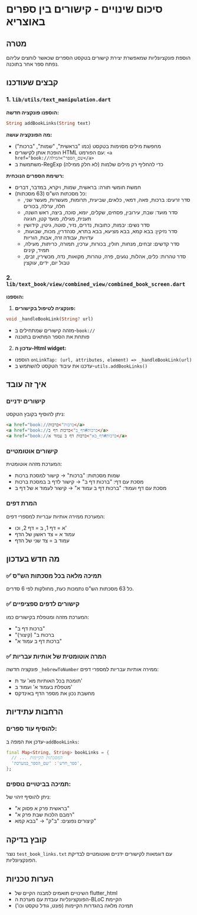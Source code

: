 # סיכום שינויים - קישורים בין ספרים באוצריא

## מטרה
הוספת פונקציונליות שמאפשרת יצירת קישורים בטקסט הספרים שכאשר לוחצים עליהם נפתח ספר אחר בתוכנה.

## קבצים שעודכנו

### 1. `lib/utils/text_manipulation.dart`
**הוספנו פונקציה חדשה:**
```dart
String addBookLinks(String text)
```

**מה הפונקציה עושה:**
- מחפשת מילים מסוימות בטקסט (כמו "בראשית", "שמות", "ברכות")
- הופכת אותן לקישורים HTML עם הפורמט: `<a href="book://שם_הספר">המילה</a>`
- משתמשת ב-RegExp כדי להחליף רק מילים שלמות (לא חלק ממילה)

**רשימת הספרים הנוכחית:**
- חמשת חומשי תורה: בראשית, שמות, ויקרא, במדבר, דברים
- כל מסכתות הש"ס (63 מסכתות):
  - סדר זרעים: ברכות, פאה, דמאי, כלאים, שביעית, תרומות, מעשרות, מעשר שני, חלה, ערלה, בכורים
  - סדר מועד: שבת, עירובין, פסחים, שקלים, יומא, סוכה, ביצה, ראש השנה, תענית, מגילה, מועד קטן, חגיגה
  - סדר נשים: יבמות, כתובות, נדרים, נזיר, סוטה, גיטין, קידושין
  - סדר נזיקין: בבא קמא, בבא מציעא, בבא בתרא, סנהדרין, מכות, שבועות, עדויות, עבודה זרה, אבות, הוריות
  - סדר קדשים: זבחים, מנחות, חולין, בכורות, ערכין, תמורה, כריתות, מעילה, תמיד, קינים
  - סדר טהרות: כלים, אהלות, נגעים, פרה, טהרות, מקואות, נדה, מכשירין, זבים, טבול יום, ידים, עוקצין

### 2. `lib/text_book/view/combined_view/combined_book_screen.dart`
**הוספנו:**

1. **פונקציה לטיפול בקישורים:**
```dart
void _handleBookLink(String? url)
```
- מזהה קישורים שמתחילים ב-`book://`
- פותחת את הספר המתאים בתוכנה

2. **עדכון ה-Html widget:**
- הוספנו `onLinkTap: (url, attributes, element) => _handleBookLink(url)`
- עדכנו את עיבוד הטקסט להשתמש ב-`utils.addBookLinks()`

## איך זה עובד

### קישורים ידניים
ניתן להוסיף בקובץ הטקסט:
```html
<a href="book://ברכות">ברכות</a>
<a href="book://ברכות#דף_ב">ברכות דף ב</a>
<a href="book://ברכות#דף_בא">ברכות דף ב עמוד א</a>
```

### קישורים אוטומטיים
המערכת מזהה אוטומטית:
- שמות מסכתות: "ברכות" → קישור למסכת ברכות
- מסכת עם דף: "ברכות דף ב" → קישור לדף ב במסכת ברכות
- מסכת עם דף ועמוד: "ברכות דף ב עמוד א" → קישור לעמוד א של דף ב

### המרת דפים
המערכת ממירה אותיות עבריות למספרי דפים:
- א = דף 1, ב = דף 2, וכו'
- עמוד א = צד ראשון של הדף
- עמוד ב = צד שני של הדף

## מה חדש בעדכון

### ✅ תמיכה מלאה בכל מסכתות הש"ס
כל 63 מסכתות הש"ס נתמכות כעת, מחולקות לפי 6 סדרים.

### ✅ קישורים לדפים ספציפיים
המערכת מזהה ומטפלת בקישורים כמו:
- "ברכות דף ב"
- "ברכות ב" (קיצור)
- "ברכות דף ב עמוד א"

### ✅ המרה אוטומטית של אותיות עבריות
פונקציה חדשה `_hebrewToNumber` ממירה אותיות עבריות למספרי דפים:
- תומכת בכל האותיות מא' עד ת'
- מטפלת בעמוד א' ועמוד ב'
- מחשבת נכון את מספר הדף באינדקס

## הרחבות עתידיות

### להוסיף עוד ספרים:
עדכן את המפה ב-`addBookLinks`:
```dart
final Map<String, String> bookLinks = {
  // ... המסכתות הקיימות
  'ספר_חדש': 'שם_הספר_במערכת',
};
```

### תמיכה בביטויים נוספים:
ניתן להוסיף זיהוי של:
- "בראשית פרק א פסוק א"
- "רמבם הלכות שבת פרק א"
- קיצורים נפוצים: "ב"ק" → "בבא קמא"

## קובץ בדיקה
נוצר `test_book_links.txt` עם דוגמאות לקישורים ידניים ואוטומטיים לבדיקת הפונקציונליות.

## הערות טכניות
- השינויים תואמים למבנה הקיים של flutter_html
- הפונקציונליות עובדת עם מערכת ה-BLoC הקיימת
- תמיכה מלאה בהגדרות הקיימות (פונט, גודל טקסט וכו')